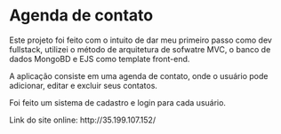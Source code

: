 # Agenda de contato
Este projeto foi feito com o intuito de dar meu primeiro passo como dev fullstack, utilizei o método de arquitetura de sofwatre MVC, o banco de dados MongoBD e EJS como template front-end.

<p>A aplicação consiste em uma agenda de contato, onde o usuário pode adicionar, editar e excluir seus contatos. </p>
<p>Foi feito um sistema de cadastro e login para cada usuário.</p>

<p>Link do site online: http://35.199.107.152/ </p>
